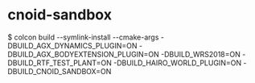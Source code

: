 # cnoid-sandbox

$ colcon build --symlink-install --cmake-args -DBUILD_AGX_DYNAMICS_PLUGIN=ON -DBUILD_AGX_BODYEXTENSION_PLUGIN=ON -DBUILD_WRS2018=ON -DBUILD_RTF_TEST_PLANT=ON -DBUILD_HAIRO_WORLD_PLUGIN=ON -DBUILD_CNOID_SANDBOX=ON
